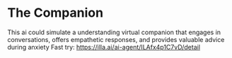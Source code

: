 # The Companion
This ai could simulate a understanding virtual companion that engages in conversations, offers empathetic responses, and provides valuable advice during anxiety
Fast try: https://illa.ai/ai-agent/ILAfx4p1C7vD/detail
